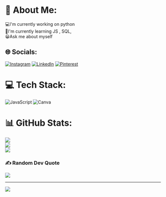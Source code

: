 # 💫 About Me:
💻I'm currently working on python <br>👾I'm currently learning JS , SQL, <br>😀Ask me about myself<br>


## 🌐 Socials:
[![Instagram](https://img.shields.io/badge/Instagram-%23E4405F.svg?logo=Instagram&logoColor=white)]([https://instagram.com/@Buddyx07](https://www.instagram.com/buddy_x07?igsh=MXNhZTJ4cG5jdzRidQ==)) [![LinkedIn](https://img.shields.io/badge/LinkedIn-%230077B5.svg?logo=linkedin&logoColor=white)](https://linkedin.com/in/@prashantrathod741) [![Pinterest](https://img.shields.io/badge/Pinterest-%23E60023.svg?logo=Pinterest&logoColor=white)](https://pinterest.com/@prashantrathod741) 

# 💻 Tech Stack:
![JavaScript](https://img.shields.io/badge/javascript-%23323330.svg?style=for-the-badge&logo=javascript&logoColor=%23F7DF1E) ![Canva](https://img.shields.io/badge/Canva-%2300C4CC.svg?style=for-the-badge&logo=Canva&logoColor=white)
# 📊 GitHub Stats:
![](https://github-readme-stats.vercel.app/api?username=Buddyx07&theme=dark&hide_border=false&include_all_commits=false&count_private=false)<br/>
![](https://github-readme-streak-stats.herokuapp.com/?user=Buddyx07&theme=dark&hide_border=false)<br/>
![](https://github-readme-stats.vercel.app/api/top-langs/?username=Buddyx07&theme=dark&hide_border=false&include_all_commits=false&count_private=false&layout=compact)

### ✍️ Random Dev Quote
![](https://quotes-github-readme.vercel.app/api?type=horizontal&theme=radical)

---
[![](https://visitcount.itsvg.in/api?id=Buddyx07&icon=2&color=0)](https://visitcount.itsvg.in)

<!-- Proudly created with GPRM ( https://gprm.itsvg.in ) -->
